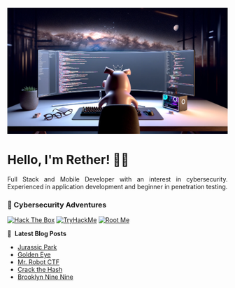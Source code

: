 ![Banner profile](./banner-profile.webp)

# Hello, I'm Rether! 👨‍💻

<p align="justify">
Full Stack and Mobile Developer with an interest in cybersecurity. Experienced in application development and beginner in penetration testing.
</p>

### 🔐 Cybersecurity Adventures

[![Hack The Box](https://img.shields.io/badge/Hack%20The%20Box-111927?logo=Hack%20The%20Box&logoColor=9FEF00)](https://app.hackthebox.com/users/585215)
[![TryHackMe](https://img.shields.io/badge/TryHackMe-212C42?logo=TryHackMe&logoColor=88CCEE)](https://tryhackme.com/r/p/Rether)
[![Root Me](https://img.shields.io/badge/RootMe-212C42?logo=RootMe&logoColor=F15A24)](https://www.root-me.org/rether)

📕 &nbsp;**Latest Blog Posts**

<!-- BLOG-POST-LIST:START -->
- [Jurassic Park](https://retherszu.github.io/ctf/tryhackme/jurassic-park.html)
- [Golden Eye](https://retherszu.github.io/ctf/tryhackme/golden-eye.html)
- [Mr. Robot CTF](https://retherszu.github.io/ctf/tryhackme/mr-robot-ctf.html)
- [Crack the Hash](https://retherszu.github.io/ctf/tryhackme/crack-the-hash.html)
- [Brooklyn Nine Nine](https://retherszu.github.io/ctf/tryhackme/brooklyn-nine-nine.html)
<!-- BLOG-POST-LIST:END -->
